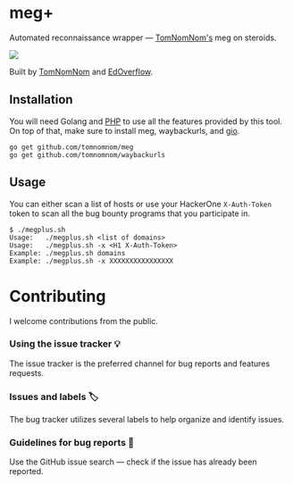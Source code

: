 # meg+

Automated reconnaissance wrapper — [TomNomNom's](https://github.com/TomNomNom) meg on steroids.

![](https://user-images.githubusercontent.com/18099289/35483349-202e7f30-0441-11e8-9f2c-07d27c142839.gif)

Built by [TomNomNom](https://github.com/TomNomNom) and [EdOverflow](https://github.com/EdOverflow).

## Installation

You will need Golang and [PHP](https://user-images.githubusercontent.com/18099289/35768719-daaaf30c-0900-11e8-92ab-bdc2498c80bf.png) to use all the features provided by this tool. On top of that, make sure to install meg, waybackurls, and [gio](http://manpages.ubuntu.com/manpages/artful/man1/gio.1.html).

```
go get github.com/tomnomnom/meg
go get github.com/tomnomnom/waybackurls
```

## Usage

You can either scan a list of hosts or use your HackerOne `X-Auth-Token` token to scan all the bug bounty programs that you participate in.

```
$ ./megplus.sh
Usage:   ./megplus.sh <list of domains>
Usage:   ./megplus.sh -x <H1 X-Auth-Token>
Example: ./megplus.sh domains
Example: ./megplus.sh -x XXXXXXXXXXXXXXXX
```

# Contributing

I welcome contributions from the public.

### Using the issue tracker 💡

The issue tracker is the preferred channel for bug reports and features requests.

### Issues and labels 🏷

The bug tracker utilizes several labels to help organize and identify issues.

### Guidelines for bug reports 🐛

Use the GitHub issue search — check if the issue has already been reported.
